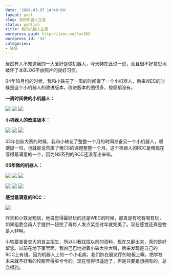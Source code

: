 ```yaml
---
date: '2006-03-07 14:40:00'
layout: post
slug: 我的机器人生涯
status: publish
title: 我的机器人生涯
wordpress_guid: http://jsms.me/?p=183
wordpress_id: '33'
categories:
- 随感
---
```


居然有人不知道我的一大爱好是做机器人，今天特在此说一说，而且很不好意思地破坏了本BLOG不放照片的良好习惯。


04年10月份的时候，我和小轶花了一周的时间做了一个小机器人，后来WEC的时候是这个小机器人的改进版本，改进版本的图很多，视频都没有。


**一周时间做的小机器人：**


[![](http://tk.files.storage.msn.com/x1pRTZV02Ww2pnGvrhyBzMu0Nf9ZLRo0WyMRHbWzm2F7P2wUaTrZHTaCi_ah2QwD5TFbOXZ_28zgFVuhxHJu1yCmZOWlOt3WmH9BaSOX_Sx--87Q_m_C8MJ1QasGRZktBuO2hyyA0TBPH8)](http://tk.files.storage.msn.com/x1pRTZV02Ww2pnGvrhyBzMu0Nf9ZLRo0WyMRHbWzm2F7P2wUaTrZHTaCi_ah2QwD5TFbOXZ_28zgFVuhxHJu1yCmZOWlOt3WmH9BaSOX_Sx--87Q_m_C8MJ1QasGRZktBuO2hyyA0TBPH8) [![](http://tk.files.storage.msn.com/x1pRTZV02Ww2pnGvrhyBzMu0CBndcX_yLXZycEBoGsgUg4LKFkCk18Ewv-T8yizemyGsSi5GI2qPr5Dd7gpG26wpIbUnoegiKvfwrR37Kp7BDiiijdJ4pWciqJE_ZWj0eMXdhuWnNR8zro)](http://tk.files.storage.msn.com/x1pRTZV02Ww2pnGvrhyBzMu0CBndcX_yLXZycEBoGsgUg4LKFkCk18Ewv-T8yizemyGsSi5GI2qPr5Dd7gpG26wpIbUnoegiKvfwrR37Kp7BDiiijdJ4pWciqJE_ZWj0eMXdhuWnNR8zro) [![](http://tk.files.storage.msn.com/x1pRTZV02Ww2pnGvrhyBzMu0JdkuGWK3I6pfffkMFWz6Zu8v9VtHAVwJLXKpm6dxqBS6wYnd45qZ9Ar56qdyqoVnM0noJ2eA7rm-APcixbj9_ecdqhmWECgCj-bLU6SY5lf-ryZ1joi_98)](http://tk.files.storage.msn.com/x1pRTZV02Ww2pnGvrhyBzMu0JdkuGWK3I6pfffkMFWz6Zu8v9VtHAVwJLXKpm6dxqBS6wYnd45qZ9Ar56qdyqoVnM0noJ2eA7rm-APcixbj9_ecdqhmWECgCj-bLU6SY5lf-ryZ1joi_98)


**小机器人的改进版本：**


[![](http://tk.files.storage.msn.com/x1pRTZV02Ww2pnGvrhyBzMu0F8LZnxYByTi9vGYr_6Abt6CjXxBikMd-UEMiGLTjCTknLVMbvFuN_CCdIQMkf_Z59UsiR26KjdeOTPXqPXaLS2HhzPgtkgT_IzMLNLXiq9kQHdJN4TD_Eg)](http://tk.files.storage.msn.com/x1pRTZV02Ww2pnGvrhyBzMu0F8LZnxYByTi9vGYr_6Abt6CjXxBikMd-UEMiGLTjCTknLVMbvFuN_CCdIQMkf_Z59UsiR26KjdeOTPXqPXaLS2HhzPgtkgT_IzMLNLXiq9kQHdJN4TD_Eg) [![](http://tk.files.storage.msn.com/x1pRTZV02Ww2pnGvrhyBzMu0F6U1dawZZN73XvWIb88MKQV3irPq2OYHQz_E5W64Dn0RHha_FWpwvOf8C5jr_K1Dl6jlapuLvNT5fro7Y_WbZQUTLEO6S00MRLJtCymUnWeq4t5xyguoO0)](http://tk.files.storage.msn.com/x1pRTZV02Ww2pnGvrhyBzMu0F6U1dawZZN73XvWIb88MKQV3irPq2OYHQz_E5W64Dn0RHha_FWpwvOf8C5jr_K1Dl6jlapuLvNT5fro7Y_WbZQUTLEO6S00MRLJtCymUnWeq4t5xyguoO0) [![](http://tk.files.storage.msn.com/x1pRTZV02Ww2pnGvrhyBzMu0IjWHdT_-qHKhrCyPHXucwn_yssvQvv7D108n2MPpFd3i-NjvkvLKBjbCqsrrrovSWg1X46p3B6D9MdbftA4DKwyl_nEoAzkVoaBZvaB6DCtl3xbZ8AcArE)](http://tk.files.storage.msn.com/x1pRTZV02Ww2pnGvrhyBzMu0IjWHdT_-qHKhrCyPHXucwn_yssvQvv7D108n2MPpFd3i-NjvkvLKBjbCqsrrrovSWg1X46p3B6D9MdbftA4DKwyl_nEoAzkVoaBZvaB6DCtl3xbZ8AcArE)


05年创新大赛的时候，我和小轶花了整整一个月的时间准备另一个小机器人，顺便提一句，也就是说荒废了俺CS的课题整整一个月。这个机器人的RCC是俺现在写得最满意的一个，因为NS系列的RCC还没写出来嘛。


**05年做的机器人：**


[![](http://tk.files.storage.msn.com/x1pRTZV02Ww2pnGvrhyBzMu0KapAVCau1qRw7uVTfX4en4HyzLxjvkvnNQPhRf70k1KFrCu3HbhwY6k1c0-BatKF3Xt1Tjzm-_8InnP0IdWC2fwBQpf-7q2QvJuS1L5VV6M)](http://tk.files.storage.msn.com/x1pRTZV02Ww2pnGvrhyBzMu0KapAVCau1qRw7uVTfX4en4HyzLxjvkvnNQPhRf70k1KFrCu3HbhwY6k1c0-BatKF3Xt1Tjzm-_8InnP0IdWC2fwBQpf-7q2QvJuS1L5VV6M) [![](http://tk.files.storage.msn.com/x1pRTZV02Ww2pnGvrhyBzMu0IoxSsxjmVofldILcqFAic-g-poApJ6YovKsS-Ri-X3fa0NJ7QaVRVZVjDs2DRtxkg1YVcEB7BoyzA6Un4lz1gLU2kUCByESj9DMRpZUjC2G07zyCziLdGQ)](http://tk.files.storage.msn.com/x1pRTZV02Ww2pnGvrhyBzMu0IoxSsxjmVofldILcqFAic-g-poApJ6YovKsS-Ri-X3fa0NJ7QaVRVZVjDs2DRtxkg1YVcEB7BoyzA6Un4lz1gLU2kUCByESj9DMRpZUjC2G07zyCziLdGQ) [![](http://tk.files.storage.msn.com/x1pRTZV02Ww2pnGvrhyBzMu0HXa6NSUmprfQmtGEHFOqaC37DAhBA1QmoO1xDolTeUcDbPrdgd3VYsfcXQF1w339ytqoVsAKPUIzhTlBdpTPv-3B5J6fb-x7bJFaZKBDfV6)](http://tk.files.storage.msn.com/x1pRTZV02Ww2pnGvrhyBzMu0HXa6NSUmprfQmtGEHFOqaC37DAhBA1QmoO1xDolTeUcDbPrdgd3VYsfcXQF1w339ytqoVsAKPUIzhTlBdpTPv-3B5J6fb-x7bJFaZKBDfV6)


[![](http://tk.files.storage.msn.com/x1pRTZV02Ww2pnGvrhyBzMu0LnxoJp1afscgXg3Z9SHu8jb1TEFvWYEJPO9WxVU6GzWsaT8NSIt_iM1eGjIC5lynqKw7wqFT_eylOwQQBStUJSWXsf_lJLFvSUom4Mwg_yeB0uz2hjlJ0o)](http://tk.files.storage.msn.com/x1pRTZV02Ww2pnGvrhyBzMu0LnxoJp1afscgXg3Z9SHu8jb1TEFvWYEJPO9WxVU6GzWsaT8NSIt_iM1eGjIC5lynqKw7wqFT_eylOwQQBStUJSWXsf_lJLFvSUom4Mwg_yeB0uz2hjlJ0o) [![](http://tk.files.storage.msn.com/x1pRTZV02Ww2pnGvrhyBzMu0NHLXiHsorSBEj0NLbzILvHc0fo3sktMrgua-_dmWm5wuR_J1kZfTAyCdGymn76VwT2aIsYnaee9DiuSz2rJoHsCyDcFbruotMwprEhbQXPIM1DOE76Z4AE)](http://tk.files.storage.msn.com/x1pRTZV02Ww2pnGvrhyBzMu0NHLXiHsorSBEj0NLbzILvHc0fo3sktMrgua-_dmWm5wuR_J1kZfTAyCdGymn76VwT2aIsYnaee9DiuSz2rJoHsCyDcFbruotMwprEhbQXPIM1DOE76Z4AE) [![](http://tk.files.storage.msn.com/x1pRTZV02Ww2pnGvrhyBzMu0Dmhrlnh6MwSrs6gQZ7iQfa4PJtOAMbC8sWlquLCFDO-BOB3mfoOHsbB8_rV6uObQiah0oRa4lMIR7DF50U-N9nZkHi-w1iinW_Xyz5IHEDZ2Nh7BLjRERE)](http://tk.files.storage.msn.com/x1pRTZV02Ww2pnGvrhyBzMu0Dmhrlnh6MwSrs6gQZ7iQfa4PJtOAMbC8sWlquLCFDO-BOB3mfoOHsbB8_rV6uObQiah0oRa4lMIR7DF50U-N9nZkHi-w1iinW_Xyz5IHEDZ2Nh7BLjRERE)


**感觉最满意的RCC：**


[![](http://tk.files.storage.msn.com/x1pRTZV02Ww2pnGvrhyBzMu0GWW4aeZt4Mj0Mk-YOaVdwNJBPbamVb3ZyutEEupycIcFfjVNqfTi3Kk--lXVzgW1AAod9CbN8O7WCGRXXa8l6kVloTUkqh38qYSlwa6YGET)](http://tk.files.storage.msn.com/x1pRTZV02Ww2pnGvrhyBzMu0GWW4aeZt4Mj0Mk-YOaVdwNJBPbamVb3ZyutEEupycIcFfjVNqfTi3Kk--lXVzgW1AAod9CbN8O7WCGRXXa8l6kVloTUkqh38qYSlwa6YGET)


昨天和小轶发短信，他说觉得最好玩的还是WEC的时候，那真是有吃有喝有玩，如果组委会再人手提供一妞完了再每人发点奖金过年就完美了。现在感觉还真是物是人非啊。


小轶要准备交大的自主招生，所以叫我找找以前的资料，现在又翻出来，真的是好留恋。以前在地下室里面，我凶巴巴地对着小轶大吵大叫，后来发现是自己的RCC上有错。因为机器人上的一个小毛病，我们趴在展览厅的地板上瞅，把学校本来就不好看的校服弄得脏兮兮的。现在觉得很遥远了，但是只要是想拥有的，总会得到。
